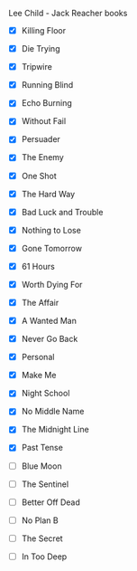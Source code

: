 Lee Child - Jack Reacher books

- [x] Killing Floor  
- [x] Die Trying  
- [x] Tripwire  
- [x] Running Blind
- [x] Echo Burning
- [x] Without Fail
- [x] Persuader  
- [x] The Enemy  
- [x] One Shot   
- [x] The Hard Way  
- [x] Bad Luck and Trouble  
- [x] Nothing to Lose  
- [x] Gone Tomorrow  
- [x] 61 Hours  
- [x] Worth Dying For  
- [x] The Affair  
- [x] A Wanted Man  
- [x] Never Go Back  
- [x] Personal  
- [x] Make Me  
- [x] Night School  
- [x] No Middle Name  
- [x] The Midnight Line  
- [x] Past Tense  
- [ ] Blue Moon
- [ ] The Sentinel
- [ ] Better Off Dead
- [ ] No Plan B
- [ ] The Secret
- [ ] In Too Deep



